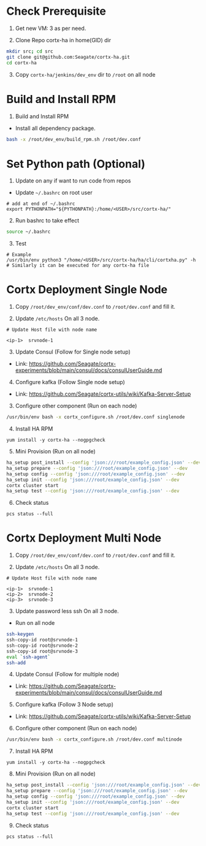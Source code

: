 # Check Prerequisite

1. Get new VM: 3 as per need.

2. Clone Repo cortx-ha in home(GID) dir
```bash
mkdir src; cd src
git clone git@github.com:Seagate/cortx-ha.git
cd cortx-ha
```

3. Copy `cortx-ha/jenkins/dev_env` dir to `/root` on all node

# Build and Install RPM

1. Build and Install RPM
  - Install all dependency package.
```bash
bash -x /root/dev_env/build_rpm.sh /root/dev.conf
```

# Set Python path (Optional)
1. Update on any if want to run code from repos
  - Update `~/.bashrc` on root user
```
# add at end of ~/.bashrc
export PYTHONPATH="${PYTHONPATH}:/home/<USER>/src/cortx-ha/"
```

2. Run bashrc to take effect
```bash
source ~/.bashrc
```

3. Test
```
# Example
/usr/bin/env python3 "/home/<USER>/src/cortx-ha/ha/cli/cortxha.py" -h
# Similarly it can be executed for any cortx-ha file
```

# Cortx Deployment Single Node

1. Copy `/root/dev_env/conf/dev.conf` to `/root/dev.conf` and fill it.

2. Update `/etc/hosts` On all 3 node.
```
# Update Host file with node name

<ip-1>  srvnode-1
```

3. Update Consul (Follow for Single node setup)
- Link: https://github.com/Seagate/cortx-experiments/blob/main/consul/docs/consulUserGuide.md

4. Configure kafka (Follow Single node setup)
- Link: https://github.com/Seagate/cortx-utils/wiki/Kafka-Server-Setup

3. Configure other component (Run on each node)
```bash
/usr/bin/env bash -x cortx_configure.sh /root/dev.conf singlenode
```

4. Install HA RPM
```
yum install -y cortx-ha --nogpgcheck
```

5. Mini Provision (Run on all node)
```bash
ha_setup post_install --config 'json:///root/example_config.json' --dev
ha_setup prepare --config 'json:///root/example_config.json' --dev
ha_setup config --config 'json:///root/example_config.json' --dev
ha_setup init --config 'json:///root/example_config.json' --dev
cortx cluster start
ha_setup test --config 'json:///root/example_config.json' --dev
```

6. Check status
```
pcs status --full
```

# Cortx Deployment Multi Node

1. Copy `/root/dev_env/conf/dev.conf` to `/root/dev.conf` and fill it.

2. Update `/etc/hosts` On all 3 node.
```
# Update Host file with node name

<ip-1>  srvnode-1
<ip-2>  srvnode-2
<ip-3>  srvnode-3
```

3. Update password less ssh On all 3 node.
  - Run on all node
```bash
ssh-keygen
ssh-copy-id root@srvnode-1
ssh-copy-id root@srvnode-2
ssh-copy-id root@srvnode-3
eval `ssh-agent`
ssh-add
```

4. Update Consul (Follow for multiple node)
- Link: https://github.com/Seagate/cortx-experiments/blob/main/consul/docs/consulUserGuide.md

5. Configure kafka (Follow 3 Node setup)
- Link: https://github.com/Seagate/cortx-utils/wiki/Kafka-Server-Setup

6. Configure other component (Run on each node)
```bash
/usr/bin/env bash -x cortx_configure.sh /root/dev.conf multinode
```

7. Install HA RPM
```
yum install -y cortx-ha --nogpgcheck
```

8. Mini Provision (Run on all node)
```bash
ha_setup post_install --config 'json:///root/example_config.json' --dev
ha_setup prepare --config 'json:///root/example_config.json' --dev
ha_setup config --config 'json:///root/example_config.json' --dev
ha_setup init --config 'json:///root/example_config.json' --dev
cortx cluster start
ha_setup test --config 'json:///root/example_config.json' --dev
```

9. Check status
```
pcs status --full
```
